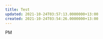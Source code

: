 ```yaml
---
title: Test
updated: 2021-10-24T03:57:13.0000000+13:00
created: 2021-10-24T03:54:26.0000000+13:00
---
```


PM
